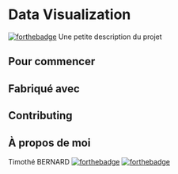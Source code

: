 # Data Visualization

[![forthebadge](https://forthebadge.com/images/badges/ages-20-30.svg)](https://forthebadge.com)
Une petite description du projet

## Pour commencer


## Fabriqué avec
## Contributing

## À propos de moi 

Timothé BERNARD [![forthebadge](https://forthebadge.com/images/badges/built-with-science.svg)](https://forthebadge.com)
[![forthebadge](https://forthebadge.com/images/badges/ages-20-30.svg)](https://forthebadge.com)

